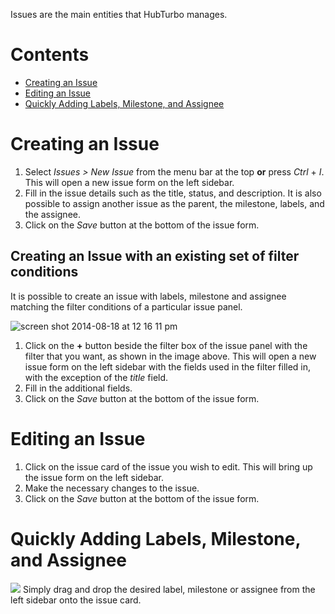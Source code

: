 Issues are the main entities that HubTurbo manages.

# Contents

- [Creating an Issue](#creating)
- [Editing an Issue](#editing)
- [Quickly Adding Labels, Milestone, and Assignee](#quickly)

# Creating an Issue <a name="creating"></a>
1. Select _Issues > New Issue_ from the menu bar at the top **or** press _Ctrl_ + _I_. This will open a new issue form on the left sidebar.
2. Fill in the issue details such as the title, status, and description. It is also possible to assign another issue as the parent, the milestone, labels, and the assignee.
3. Click on the _Save_ button at the bottom of the issue form.

## Creating an Issue with an existing set of filter conditions
It is possible to create an issue with labels, milestone and assignee matching the filter conditions of a particular issue panel.

![screen shot 2014-08-18 at 12 16 11 pm](https://cloud.githubusercontent.com/assets/3119252/3947536/b9f8c88a-268e-11e4-9aa0-29566f035855.png)

1. Click on the **+** button beside the filter box of the issue panel with the filter that you want, as shown in the image above. This will open a new issue form on the left sidebar with the fields used in the filter filled in, with the exception of the _title_ field.
3. Fill in the additional fields.
4. Click on the _Save_ button at the bottom of the issue form.

# Editing an Issue <a name="editing"></a>
1. Click on the issue card of the issue you wish to edit. This will bring up the issue form on the left sidebar.
2. Make the necessary changes to the issue.
3. Click on the _Save_ button at the bottom of the issue form.

# Quickly Adding Labels, Milestone, and Assignee <a name="quickly"></a>
![](https://cloud.githubusercontent.com/assets/2408722/3945107/6ce45aac-262d-11e4-8f41-1ea4fee6754c.png)
Simply drag and drop the desired label, milestone or assignee from the left sidebar onto the issue card.